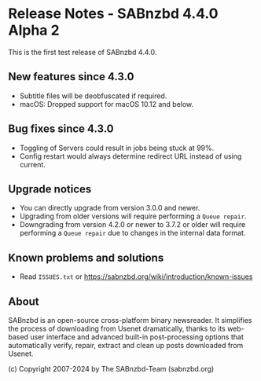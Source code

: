 Release Notes - SABnzbd 4.4.0 Alpha 2
=========================================================

This is the first test release of SABnzbd 4.4.0.

## New features since 4.3.0

* Subtitle files will be deobfuscated if required.
* macOS: Dropped support for macOS 10.12 and below.

## Bug fixes since 4.3.0

* Toggling of Servers could result in jobs being stuck at 99%.
* Config restart would always determine redirect URL instead of using current.

## Upgrade notices

* You can directly upgrade from version 3.0.0 and newer.
* Upgrading from older versions will require performing a `Queue repair`.
* Downgrading from version 4.2.0 or newer to 3.7.2 or older will require
  performing a `Queue repair` due to changes in the internal data format.

## Known problems and solutions

* Read `ISSUES.txt` or https://sabnzbd.org/wiki/introduction/known-issues

## About
SABnzbd is an open-source cross-platform binary newsreader.
It simplifies the process of downloading from Usenet dramatically, thanks to its web-based
user interface and advanced built-in post-processing options that automatically verify, repair,
extract and clean up posts downloaded from Usenet.

(c) Copyright 2007-2024 by The SABnzbd-Team (sabnzbd.org)

